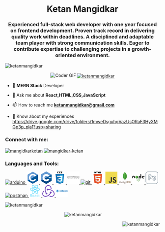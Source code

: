 <h1 align="center">Ketan Mangidkar</h1>
<h3 align="center">Experienced full-stack web developer with one year focused on frontend development. Proven track record in delivering quality work within deadlines. A disciplined and adaptable team player with strong communication skills. Eager to contribute expertise to challenging projects in a growth-oriented environment.</h3>

<p align="left"> <img src="https://komarev.com/ghpvc/?username=ketanmangidkar&label=Profile%20views&color=0e75b6&style=flat" alt="ketanmangidkar" /> </p>
<p align="center"><img src="https://media.giphy.com/media/SWoSkN6DxTszqIKEqv/giphy.gif" alt="Coder GIF" width="500" height="400">
 <a href="https://github.com/ryo-ma/github-profile-trophy"><img src="https://github-profile-trophy.vercel.app/?username=ketanmangidkar" alt="ketanmangidkar" align="center"/></a> </p>

- 🌱 **MERN Stack** Developer

- 💬 Ask me about **React,HTML,CSS,JavaScript**

- 📫 How to reach me **ketanmangidkar@gmail.com**

- 📄 Know about my experiences https://drive.google.com/drive/folders/1mweDsguhgVazUsORaF3HyXMGp3p_pla1?usp=sharing


<h3 align="left">Connect with me:</h3>
<p align="left">
<a href="https://twitter.com/mangidkarketan" target="blank"><img align="center" src="https://raw.githubusercontent.com/rahuldkjain/github-profile-readme-generator/master/src/images/icons/Social/twitter.svg" alt="mangidkarketan" height="30" width="40" /></a>
<a href="https://linkedin.com/in/mangidkar-ketan" target="blank"><img align="center" src="https://raw.githubusercontent.com/rahuldkjain/github-profile-readme-generator/master/src/images/icons/Social/linked-in-alt.svg" alt="mangidkar-ketan" height="30" width="40" /></a>
</p>

<h3 align="left">Languages and Tools:</h3>
<p align="left"> <a href="https://www.arduino.cc/" target="_blank" rel="noreferrer"> <img src="https://cdn.worldvectorlogo.com/logos/arduino-1.svg" alt="arduino" width="40" height="40"/> </a> <a href="https://www.cprogramming.com/" target="_blank" rel="noreferrer"> <img src="https://raw.githubusercontent.com/devicons/devicon/master/icons/c/c-original.svg" alt="c" width="40" height="40"/> </a> <a href="https://www.w3schools.com/cpp/" target="_blank" rel="noreferrer"> <img src="https://raw.githubusercontent.com/devicons/devicon/master/icons/cplusplus/cplusplus-original.svg" alt="cplusplus" width="40" height="40"/> </a> <a href="https://www.w3schools.com/css/" target="_blank" rel="noreferrer"> <img src="https://raw.githubusercontent.com/devicons/devicon/master/icons/css3/css3-original-wordmark.svg" alt="css3" width="40" height="40"/> </a> <a href="https://expressjs.com" target="_blank" rel="noreferrer"> <img src="https://raw.githubusercontent.com/devicons/devicon/master/icons/express/express-original-wordmark.svg" alt="express" width="40" height="40"/> </a> <a href="https://git-scm.com/" target="_blank" rel="noreferrer"> <img src="https://www.vectorlogo.zone/logos/git-scm/git-scm-icon.svg" alt="git" width="40" height="40"/> </a> <a href="https://www.w3.org/html/" target="_blank" rel="noreferrer"> <img src="https://raw.githubusercontent.com/devicons/devicon/master/icons/html5/html5-original-wordmark.svg" alt="html5" width="40" height="40"/> </a> <a href="https://developer.mozilla.org/en-US/docs/Web/JavaScript" target="_blank" rel="noreferrer"> <img src="https://raw.githubusercontent.com/devicons/devicon/master/icons/javascript/javascript-original.svg" alt="javascript" width="40" height="40"/> </a> <a href="https://www.mongodb.com/" target="_blank" rel="noreferrer"> <img src="https://raw.githubusercontent.com/devicons/devicon/master/icons/mongodb/mongodb-original-wordmark.svg" alt="mongodb" width="40" height="40"/> </a> <a href="https://nodejs.org" target="_blank" rel="noreferrer"> <img src="https://raw.githubusercontent.com/devicons/devicon/master/icons/nodejs/nodejs-original-wordmark.svg" alt="nodejs" width="40" height="40"/> </a> <a href="https://www.photoshop.com/en" target="_blank" rel="noreferrer"> <img src="https://raw.githubusercontent.com/devicons/devicon/master/icons/photoshop/photoshop-line.svg" alt="photoshop" width="40" height="40"/> </a> <a href="https://postman.com" target="_blank" rel="noreferrer"> <img src="https://www.vectorlogo.zone/logos/getpostman/getpostman-icon.svg" alt="postman" width="40" height="40"/> </a> <a href="https://reactjs.org/" target="_blank" rel="noreferrer"> <img src="https://raw.githubusercontent.com/devicons/devicon/master/icons/react/react-original-wordmark.svg" alt="react" width="40" height="40"/> </a> <a href="https://redux.js.org" target="_blank" rel="noreferrer"> <img src="https://raw.githubusercontent.com/devicons/devicon/master/icons/redux/redux-original.svg" alt="redux" width="40" height="40"/> </a> <a href="https://webpack.js.org" target="_blank" rel="noreferrer"> <img src="https://raw.githubusercontent.com/devicons/devicon/d00d0969292a6569d45b06d3f350f463a0107b0d/icons/webpack/webpack-original-wordmark.svg" alt="webpack" width="40" height="40"/> </a> </p>

<p align="left"><img src="https://github-readme-stats.vercel.app/api/top-langs?username=ketanmangidkar&show_icons=true&locale=en&layout=compact" alt="ketanmangidkar" /></p>

<p align="center">&nbsp;<img src="https://github-readme-stats.vercel.app/api?username=ketanmangidkar&show_icons=true&locale=en" alt="ketanmangidkar" /></p>

<p align="right"><img src="https://github-readme-streak-stats.herokuapp.com/?user=ketanmangidkar&" alt="ketanmangidkar" /></p>

